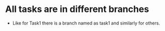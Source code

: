 # All tasks are in different branches

* Like for Task1 there is a branch named as task1 and similarly for others.
